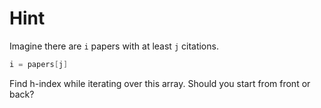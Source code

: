 # Hint

Imagine there are `i` papers with at least `j` citations.

```c++
i = papers[j]
```
Find h-index while iterating over this array. Should you start from front or back?